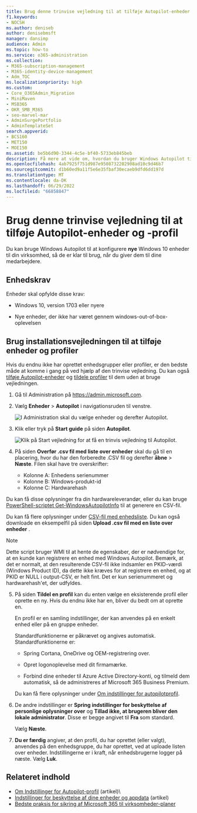 ```yaml
---
title: Brug denne trinvise vejledning til at tilføje Autopilot-enheder og -profil
f1.keywords:
- NOCSH
ms.author: deniseb
author: denisebmsft
manager: dansimp
audience: Admin
ms.topic: how-to
ms.service: o365-administration
ms.collection:
- M365-subscription-management
- M365-identity-device-management
- Adm_TOC
ms.localizationpriority: high
ms.custom:
- Core_O365Admin_Migration
- MiniMaven
- MSB365
- OKR_SMB_M365
- seo-marvel-mar
- AdminSurgePortfolio
- AdminTemplateSet
search.appverid:
- BCS160
- MET150
- MOE150
ms.assetid: be5b6d90-3344-4c5e-bf40-5733eb845beb
description: Få mere at vide om, hvordan du bruger Windows Autopilot til at konfigurere nye Windows 10 enheder til din virksomhed, så de er klar til medarbejderbrug.
ms.openlocfilehash: 4ab7925f751d987e9508732202908ad10c9d46b7
ms.sourcegitcommit: d1b60ed9a11f5e6e35fbaf30ecaeb9dfd6dd197d
ms.translationtype: MT
ms.contentlocale: da-DK
ms.lasthandoff: 06/29/2022
ms.locfileid: "66858847"
---
```

# <a name="use-this-step-by-step-guide-to-add-autopilot-devices-and-profile"></a>Brug denne trinvise vejledning til at tilføje Autopilot-enheder og -profil

Du kan bruge Windows Autopilot til at konfigurere **nye** Windows 10 enheder til din virksomhed, så de er klar til brug, når du giver dem til dine medarbejdere.
  
## <a name="device-requirements"></a>Enhedskrav

Enheder skal opfylde disse krav:
  
- Windows 10, version 1703 eller nyere

- Nye enheder, der ikke har været gennem windows-out-of-box-oplevelsen

## <a name="use-the-setup-guide-to-add-devices-and-profiles"></a>Brug installationsvejledningen til at tilføje enheder og profiler

Hvis du endnu ikke har oprettet enhedsgrupper eller profiler, er den bedste måde at komme i gang på ved hjælp af den trinvise vejledning. Du kan også [tilføje Autopilot-enheder](m365bp-create-and-edit-Autopilot-devices.md) og [tildele profiler](../admin/devices/create-and-edit-Autopilot-profiles.md) til dem uden at bruge vejledningen.
  
1. Gå til Administration på <a href="https://go.microsoft.com/fwlink/p/?linkid=837890" target="_blank">https://admin.microsoft.com</a>.

2. Vælg **Enheder** \> **Autopilot** i navigationsruden til venstre.

    ![I Administration skal du vælge enheder og derefter Autopilot.](../media/Autopilot.png)
  
3. Klik eller tryk på **Start guide** på siden **Autopilot**.

    ![Klik på Start vejledning for at få en trinvis vejledning til Autopilot.](../media/31662655-d1e6-437d-87ea-c0dec5da56f7.png)
  
4. På siden **Overfør .csv fil med liste over enheder** skal du gå til en placering, hvor du har den forberedte .CSV fil og derefter **åbne** \> **Næste**. Filen skal have tre overskrifter:

    - Kolonne A: Enhedens serienummer
    - Kolonne B: Windows-produkt-id
    - Kolonne C: Hardwarehash

Du kan få disse oplysninger fra din hardwareleverandør, eller du kan bruge [PowerShell-scriptet Get-WindowsAutopilotInfo](https://www.powershellgallery.com/packages/Get-WindowsAutopilotInfo) til at generere en CSV-fil.

Du kan få flere oplysninger under [CSV-fil med enhedsliste](../admin/misc/device-list.md). Du kan også downloade en eksempelfil på siden **Upload .csv fil med en liste over enheder** .

> [!NOTE]
> Dette script bruger WMI til at hente de egenskaber, der er nødvendige for, at en kunde kan registrere en enhed med Windows Autopilot. Bemærk, at det er normalt, at den resulterende CSV-fil ikke indsamler en PKID-værdi (Windows Product ID), da dette ikke kræves for at registrere en enhed, og at PKID er NULL i output-CSV, er helt fint. Det er kun serienummeret og hardwarehash'et, der udfyldes.

5. På siden **Tildel en profil** kan du enten vælge en eksisterende profil eller oprette en ny. Hvis du endnu ikke har en, bliver du bedt om at oprette en.

    En profil er en samling indstillinger, der kan anvendes på en enkelt enhed eller på en gruppe enheder.

    Standardfunktionerne er påkrævet og angives automatisk. Standardfunktionerne er:

    - Spring Cortana, OneDrive og OEM-registrering over.

    - Opret logonoplevelse med dit firmamærke.

    - Forbind dine enheder til Azure Active Directory-konti, og tilmeld dem automatisk, så de administreres af Microsoft 365 Business Premium.

    Du kan få flere oplysninger under [Om indstillinger for autopilotprofil](m365bp-Autopilot-profile-settings.md).

6. De andre indstillinger er **Spring indstillinger for beskyttelse af personlige oplysninger over** og **Tillad ikke, at brugeren bliver den lokale administrator**. Disse er begge angivet til **Fra** som standard.

    Vælg **Næste**.

7. **Du er færdig** angiver, at den profil, du har oprettet (eller valgt), anvendes på den enhedsgruppe, du har oprettet, ved at uploade listen over enheder. Indstillingerne er i kraft, når enhedsbrugerne logger på næste. Vælg **Luk**.

## <a name="related-content"></a>Relateret indhold

- [Om Indstillinger for Autopilot-profil](../business-premium/m365bp-Autopilot-profile-settings.md) (artikel)\
- [Indstillinger for beskyttelse af dine enheder og appdata](../admin/devices/choose-device-security.md) (artikel)
- [Bedste praksis for sikring af Microsoft 365 til virksomheder-planer](../admin/security-and-compliance/secure-your-business-data.md)
